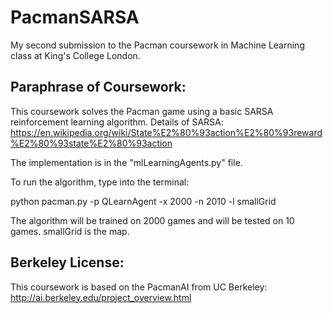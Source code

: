 # PacmanSARSA
My second submission to the Pacman coursework in Machine Learning class at King's College London.

## Paraphrase of Coursework:

This coursework solves the Pacman game using a basic SARSA reinforcement learning algorithm. Details of SARSA: https://en.wikipedia.org/wiki/State%E2%80%93action%E2%80%93reward%E2%80%93state%E2%80%93action

The implementation is in the "mlLearningAgents.py" file.

To run the algorithm, type into the terminal:

python pacman.py -p QLearnAgent -x 2000 -n 2010 -l smallGrid

The algorithm will be trained on 2000 games and will be tested on 10 games. smallGrid is the map.

## Berkeley License:

This coursework is based on the PacmanAI from UC Berkeley: http://ai.berkeley.edu/project_overview.html



